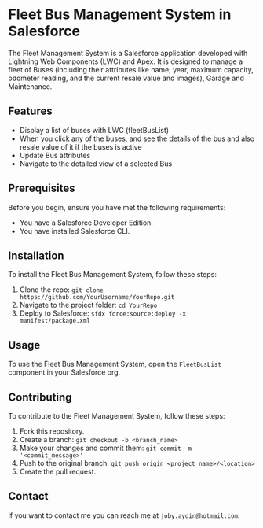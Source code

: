 # Fleet Bus Management System in Salesforce

The Fleet Management System is a Salesforce application developed with Lightning Web Components (LWC) and Apex. It is designed to manage a fleet of Buses (including their attributes like name, year, maximum capacity, odometer reading, and the current resale value and images), Garage and Maintenance.

## Features

- Display a list of buses with LWC (fleetBusList)
- When you click any of the buses, and see the details of the bus and also resale value of it if the buses is active
- Update Bus attributes
- Navigate to the detailed view of a selected Bus

## Prerequisites

Before you begin, ensure you have met the following requirements:
- You have a Salesforce Developer Edition.
- You have installed Salesforce CLI.

## Installation

To install the Fleet Bus Management System, follow these steps:

1. Clone the repo: `git clone https://github.com/YourUsername/YourRepo.git`
2. Navigate to the project folder: `cd YourRepo`
3. Deploy to Salesforce: `sfdx force:source:deploy -x manifest/package.xml`

## Usage 

To use the Fleet Bus Management System, open the `FleetBusList` component in your Salesforce org.

## Contributing

To contribute to the Fleet Management System, follow these steps:

1. Fork this repository.
2. Create a branch: `git checkout -b <branch_name>`
3. Make your changes and commit them: `git commit -m '<commit_message>'`
4. Push to the original branch: `git push origin <project_name>/<location>`
5. Create the pull request.

## Contact

If you want to contact me you can reach me at `joby.aydin@hotmail.com`.

